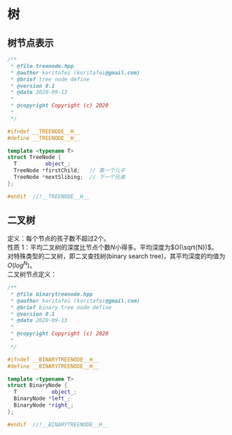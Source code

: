 # 树

## 树节点表示

```cpp
/**
 * @file treenode.hpp
 * @author koritafei (koritafei@gmail.com)
 * @brief tree node define
 * @version 0.1
 * @date 2020-09-13
 *
 * @copyright Copyright (c) 2020
 *
 */

#ifndef __TREENODE__H__
#define __TREENODE__H__

template <typename T>
struct TreeNode {
  T         object_;
  TreeNode *firstChild;   // 第一个儿子
  TreeNode *nextSlibing;  // 下一个兄弟
};

#endif  //!__TREENODE__H__
```

## 二叉树

定义：每个节点的孩子数不超过$2$个。  
性质 1：平均二叉树的深度比节点个数$N$小得多。平均深度为$O(\sqrt{N})$。  
对特殊类型的二叉树，即二叉查找树(binary search tree)，其平均深度的均值为$O(log^N)$。  
二叉树节点定义：

```cpp
/**
 * @file binarytreenode.hpp
 * @author koritafei (koritafei@gmail.com)
 * @brief binary tree node define
 * @version 0.1
 * @date 2020-09-13
 *
 * @copyright Copyright (c) 2020
 *
 */

#ifndef __BINARYTREENODE__H__
#define __BINARYTREENODE__H__

template <typename T>
struct BinaryNode {
  T           object_;
  BinaryNode *left_;
  BinaryNode *right_;
};

#endif  //!__BINARYTREENODE__H__
```
